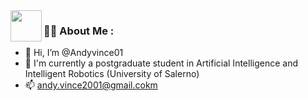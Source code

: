 <div >
  <img align="left" src="https://www.1law.com/wp-content/uploads/2016/08/docubot.gif" height = 50/>
</div>

### :man_technologist: About Me :


- 👋 Hi, I’m @Andyvince01
- 🌱 I'm currently a postgraduate student in Artificial Intelligence and Intelligent Robotics (University of Salerno)
- 📫 andy.vince2001@gmail.cokm


